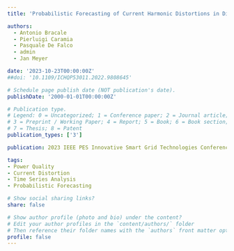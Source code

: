 ```yaml
---
title: 'Probabilistic Forecasting of Current Harmonic Distortions in Distribution Systems'

authors:
  - Antonio Bracale
  - Pierluigi Caramia
  - Pasquale De Falco
  - admin
  - Jan Meyer

date: '2023-10-23T00:00:00Z'
##doi: '10.1109/ICHQP53011.2022.9808645'

# Schedule page publish date (NOT publication's date).
publishDate: '2000-01-01T00:00:00Z'

# Publication type.
# Legend: 0 = Uncategorized; 1 = Conference paper; 2 = Journal article;
# 3 = Preprint / Working Paper; 4 = Report; 5 = Book; 6 = Book section;
# 7 = Thesis; 8 = Patent
publication_types: ['3']

publication: 2023 IEEE PES Innovative Smart Grid Technologies Conference Europe (ISGT Europe)

tags:
- Power Quality
- Current Distortion
- Time Series Analysis
- Probabilistic Forecasting

# Show social sharing links?
share: false

# Show author profile (photo and bio) under the content?
# Edit your author profiles in the `content/authors/` folder
# Then reference their folder names with the `authors` front matter option above
profile: false
---
```

